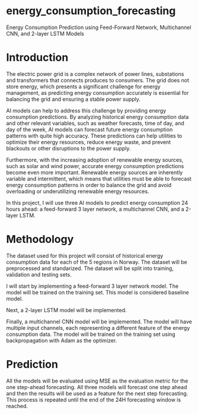 # energy_consumption_forecasting
 Energy Consumption Prediction using Feed-Forward Network, Multichannel CNN, and 2-layer LSTM Models
 
 # Introduction
 
 The electric power grid is a complex network of power lines, substations and transformers that connects produces to consumers.
 The grid does not store energy, which presents a significant challenge for energy management, as predicting energy consumption accurately is essential 
 for balancing the grid and ensuring a stable power supply.

AI models can help to address this challenge by providing energy consumption predictions. By analyzing historical energy consumption data and other relevant variables,
such as weather forecasts, time of day, and day of the week, AI models can forecast future energy consumption patterns with quite high accuracy. 
These predictions can help utilities to optimize their energy resources, reduce energy waste, and prevent blackouts or other disruptions to the power supply.

Furthermore, with the increasing adoption of renewable energy sources, such as solar and wind power, accurate energy consumption predictions become even more important.
Renewable energy sources are inherently variable and intermittent, which means that utilities must be able to forecast energy consumption patterns in order 
to balance the grid and avoid overloading or underutilizing renewable energy resources.

In this project, I will use three AI models to predict energy consumption 24 hours ahead: a feed-forward 3 layer network, a multichannel CNN, and a 2-layer LSTM.

# Methodology

The dataset used for this project will consist of historical energy consumption data for each of the 5 regions in Norway. 
The dataset will be preprocessed and standarized. The dataset will be split into training, validation and testing sets.

I will start by implementing a feed-forward 3 layer network model. The model will be trained on the training set. This model is considered baseline model.

Next, a 2-layer LSTM model will be implemented.  

Finally, a multichannel CNN model will be implemented. The model will have multiple input channels, each representing a different feature of the energy consumption data.
The model will be trained on the training set using backpropagation with Adam as the optimizer. 

# Prediction

All the models will be evaluated using MSE as the evaluation metric for the one step-ahead forecasting. 
All three models will forecast one step ahead and then the results will be used as a feature for the next step forecasting.  
This process is repeated until the end of the 24H forecasting window is reached.


